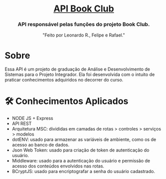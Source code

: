 <h1 align="center">
    <a href="#" alt="Api Book Club 📚"> API Book Club </a>
</h1>

<h3 align="center">
    API responsável pelas funções do projeto Book Club.
</h3>

<p align="center">
  "Feito por Leonardo R., Felipe e Rafael."
</p>

# Sobre

Essa API é um projeto de graduação de Análise e Desenvolvimento de Sistemas para o Projeto Integrador. Ela foi desenvolvida com o intuito de praticar conhecimentos adquiridos no decorrer do curso.

# 🛠 Conhecimentos Aplicados

- NODE JS + Express
- API REST
- Arquitetura MSC: divididas em camadas de rotas > controles > serviços > modelos
- dotENV: usado para armazenar as variáveis de ambiente, como os de acesso ao banco de dados.
- Json Web Token: usado para criação de token de autenticação do usuário.
- Middleware: usado para a autenticação do usuário e permissão de acesso dos conteúdos envolvidos nas rotas.
- BCryptJS: usado para encriptografar a senha do usuário cadastrado.